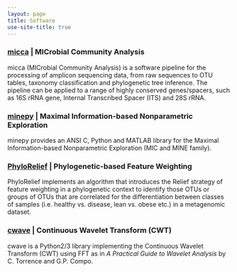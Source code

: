 ```yaml
---
layout: page
title: Software
use-site-title: true
---
```


### [micca](http://micca.org/) | MICrobial Community Analysis
micca (MICrobial Community Analysis) is a software pipeline for the processing 
of amplicon sequencing data, from raw sequences to OTU tables, taxonomy
classification and phylogenetic tree inference. The pipeline can be applied to 
a range of highly conserved genes/spacers, such as 16S rRNA gene, Internal 
Transcribed Spacer (ITS) and 28S rRNA.

### [minepy](http://minepy.readthedocs.io/) | Maximal Information-based Nonparametric Exploration
minepy provides an ANSI C, Python and MATLAB library for the Maximal
Information-based Nonparametric Exploration (MIC and MINE family).


### [PhyloRelief](https://github.com/compmetagen/phylorelief/wiki) | Phylogenetic-based Feature Weighting
PhyloRelief implements an algorithm that introduces the Relief strategy of 
feature weighting in a phylogenetic context to identify those OTUs or groups of 
OTUs that are correlated for the differentiation between classes of samples 
(i.e. healthy vs. disease, lean vs. obese etc.) in a metagenomic dataset.


### [cwave](http://cwave.readthedocs.io/) | Continuous Wavelet Transform (CWT)
cwave is a Python2/3 library implementing the Continuous Wavelet Transform (CWT)
using FFT as in *A Practical Guide to Wavelet Analysis* by C. Torrence and G.P. 
Compo.